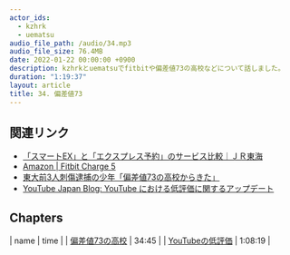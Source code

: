 ```yaml
---
actor_ids:
  - kzhrk
  - uematsu
audio_file_path: /audio/34.mp3
audio_file_size: 76.4MB
date: 2022-01-22 00:00:00 +0900
description: kzhrkとuematsuでfitbitや偏差値73の高校などについて話しました。
duration: "1:19:37"
layout: article
title: 34. 偏差値73
---
```


<!-- prettier-ignore-start -->

## 関連リンク

- [「スマートEX」と「エクスプレス予約」のサービス比較｜ＪＲ東海](https://jr-central.co.jp/ex/point/smart-difference/)
- [Amazon \| Fitbit Charge 5](https://amzn.to/3GTMh71)
- [東大前3人刺傷逮捕の少年「偏差値73の高校からきた」](https://www.fnn.jp/articles/-/300764)
- [YouTube Japan Blog: YouTube における低評価に関するアップデート](https://youtube-jp.googleblog.com/2021/11/youtube.html)

## Chapters

| name | time |
| [偏差値73の高校](#t=34:45) | 34:45 |
| [YouTubeの低評価](#t=1:08:19) | 1:08:19 |

<!-- prettier-ignore-end -->
